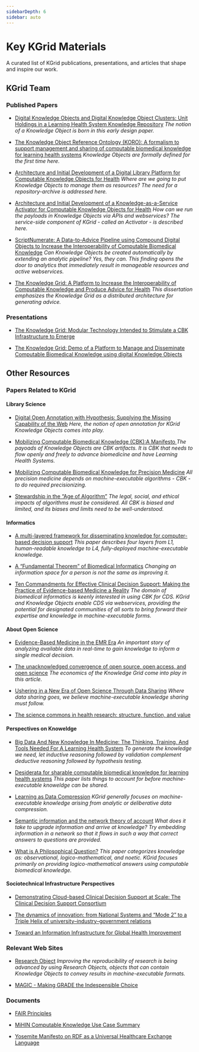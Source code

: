 ```yaml
---
sidebarDepth: 6
sidebar: auto
---
```

# Key KGrid Materials

A curated list of KGrid publications, presentations, and articles that shape and inspire our work.

## KGrid Team

### Published Papers

- [Digital Knowledge Objects and Digital Knowledge Object Clusters: Unit
Holdings in a Learning Health System Knowledge Repository](https://ieeexplore.ieee.org/document/7427597) <i> The notion of a Knowledge Object is born in this early design paper. </i>

- [The Knowledge Object Reference Ontology (KORO): A formalism to support
management and sharing of computable biomedical knowledge for learning health systems](https://www.ncbi.nlm.nih.gov/pmc/articles/PMC6508779/) <i> Knowledge Objects are formally defined for the first time here. </i>

- [Architecture and Initial Development of a Digital Library Platform for
Computable Knowledge Objects for Health](https://www.ncbi.nlm.nih.gov/pubmed/28423842) <i> Where are we going to put Knowledge Objects to manage them as resources? The need for a repository-archive is addressed here. </i>

- [Architecture and Initial Development of a Knowledge-as-a-Service Activator
 for Computable Knowledge Objects for Health](https://www.ncbi.nlm.nih.gov/pubmed/29677991) <i> How can we run the payloads in Knowledge Objects via APIs and webservices? The service-side component of KGrid - called an Activator - is described here. </i>

- [ScriptNumerate: A Data-to-Advice Pipeline using Compound Digital Objects
to Increase the Interoperability of Computable Biomedical Knowledge](https://www.ncbi.nlm.nih.gov/pmc/articles/PMC6371244/) <i> Can Knowledge Objects be created automatically by extending an analytic pipeline? Yes, they can. This finding opens the door to analytics that immediately result in manageable resources and active webservices. </i>

- [The Knowledge Grid: A Platform to Increase the Interoperability of
     Computable Knowledge and Produce Advice for Health](https://deepblue.lib.umich.edu/bitstream/handle/2027.42/146073/ajflynn_1.pdf?sequence=1&isAllowed=y) <i> This dissertation emphasizes the Knowledge Grid as a distributed architecture for generating advice. </i>

### Presentations

- [The Knowledge Grid: Modular Technology Intended to Stimulate a CBK Infrastructure
 to Emerge](https://medicine.umich.edu/sites/default/files/content/downloads/Flynn.f.MCBK_.KGRID_.PanelSlides.Tues_.7.10.18.pdf)

- [The Knowledge Grid: Demo of a Platform to Manage and Disseminate Computable Biomedical
Knowledge using digital Knowledge Objects](https://symposium2018.zerista.com/event/member/508140)

## Other Resources

### Papers Related to KGrid

#### Library Science

- [Digital Open Annotation with Hypothesis: Supplying the Missing Capability of the Web](https://www.utpjournals.press/doi/abs/10.3138/jsp.49.3.04)
<i> Here, the notion of open annotation for KGrid Knowledge Objects comes into play. </i>

- [Mobilizing Computable Biomedical Knowledge (CBK):A Manifesto
](https://medicine.umich.edu/sites/default/files/content/downloads/MCBK%20Manifesto%20Ver%2010.7.18.pdf) <i> The payoads of Knowledge Objects are CBK artifacts. It is CBK that needs to flow openly and freely to advance biomedicine and have Learning Health Systems. </i>

- [Mobilizing Computable Biomedical Knowledge for
Precision Medicine](https://precisionmedicine.duke.edu/sites/precisionmedicine.duke.edu/files/field/attachments/GPMF_Richesson.09.27.2018.pdf) <i> All precision medicine depends on machine-executable algorithms - CBK - to do required precisionizing. </i>

- [Stewardship in the “Age of Algorithm”](https://firstmonday.org/ojs/index.php/fm/article/view/8097/6583) <i> The legal, social, and ethical impacts of algorithms must be considered. All CBK is biased and limited, and its biases and limits need to be well-understood. </i>

#### Informatics

- [A multi-layered framework for disseminating knowledge for
computer-based decision support](https://academic.oup.com/jamia/article/18/Supplement_1/i132/797073) <i> This paper describes four layers from L1, human-readable knowledge to L4, fully-deployed machine-executable knowledge.</i>

- [A “Fundamental Theorem” of Biomedical Informatics](https://www.ncbi.nlm.nih.gov/pmc/articles/PMC2649317/) <i> Changing an information space for a person is not the same as improving it. </i>

- [Ten Commandments for Effective Clinical Decision Support: Making the
Practice of Evidence-based Medicine a Reality](https://www.ncbi.nlm.nih.gov/pmc/articles/PMC264429/) <i> The domain of biomedical informatics is keenly interested in using CBK for CDS. KGrid and Knowledge Objects enable CDS via webservices, providing the potential for designated communities of all sorts to bring forward their expertise and knowledge in machine-executable forms. </i>

#### About Open Science

- [Evidence-Based Medicine in the EMR Era](https://www.nejm.org/doi/full/10.1056/NEJMp1108726) <i> An important story of analyzing available data in real-time to gain knowledge to inform a single medical decision. </i>

- [The unacknowledged convergence of open source, open access, and open science](https://ojphi.org/ojs/index.php/fm/article/view/1265/1185) <i> The economics of the Knowledge Grid come into play in this article. </i>

- [Ushering in a New Era of Open Science Through Data Sharing](https://jamanetwork.com/journals/jama/article-abstract/1668313) <i> Where data sharing goes, we believe machine-executable knowledge sharing must follow. </i>

- [The science commons in health research: structure, function,
and value](https://link.springer.com/article/10.1007/s10961-006-9016-9)

#### Perspectives on Knoweldge

- [Big Data And New Knowledge In Medicine: The Thinking, Training, And
Tools Needed For A Learning Health System](https://www.healthaffairs.org/doi/full/10.1377/hlthaff.2014.0053) <i> To generate the knowledge we need, let inductive reasoning followed by validation complement deductive reasoning followed by hypothesis testing. </i>

- [Desiderata for sharable computable biomedical knowledge for learning
health systems](https://onlinelibrary.wiley.com/doi/full/10.1002/lrh2.10065) 
<i>This paper lists things to account for before machine-executable knoweldge can be shared.</i>

- [Learning as Data Compression](https://link.springer.com/chapter/10.1007/978-3-540-73001-9_2) 
<i> KGrid generally focuses on machine-executable knowledge arising from analytic or deliberative data compression. </i>

- [Semantic information and the network theory of account](https://link.springer.com/article/10.1007/s11229-010-9821-4) 
<i> What does it take to upgrade information and arrive at knowledge? Try embedding information in a network so that it flows in such a way that correct answers to questions are provided. </i>

- [What is A Philosophical Question?](https://onlinelibrary.wiley.com/doi/full/10.1111/meta.12035) 
<i> This paper categorizes knowledge as: observational, logico-mathematical, and noetic. KGrid focuses primarily on providing logico-mathematical answers using computable biomedical knowledge. </i>

#### Sociotechnical Infrastructure Perspectives

- [Demonstrating Cloud-based Clinical Decision Support at Scale: The
Clinical Decision Support Consortium](http://ebooks.iospress.nl/publication/34506)

- [The dynamics of innovation: from National Systems and “Mode 2” to a
Triple Helix of university–industry–government relations](https://www.sciencedirect.com/science/article/pii/S0048733399000554)

- [Toward an Information Infrastructure for Global Health Improvement](https://www.thieme-connect.com/products/ejournals/html/10.15265/IY-2017-004)

### Relevant Web Sites

- [Research Object](http://www.researchobject.org/) <i> Improving the reproducibility of research is being advanced by using Research Objects, objects that can contain Knowledge Objects to convey results in machine-executable formats. </i>
 
 
- [MAGIC - Making GRADE the Indespensible Choice](http://www.magicproject.org/)

### Documents

- [FAIR Principles](https://www.force11.org/group/fairgroup/fairprinciples)

- [MiHIN Computable Knowledge Use Case Summary](https://drive.google.com/open?id=1LDNK1QM3GjxgElHvUpSeE-LsN1eCE0SF)

- [Yosemite Manifesto on RDF as a Universal Healthcare Exchange Language](http://yosemitemanifesto.org/)
